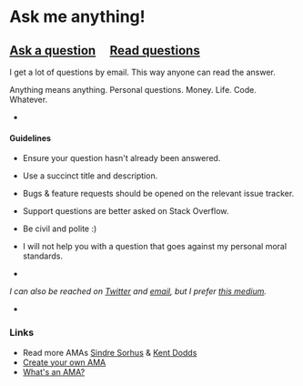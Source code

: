 # Ask me anything!

## [Ask a question](../../issues/new) &nbsp;&nbsp;&nbsp; [Read questions](../../issues?q=is%3Aissue+is%3Aclosed)

I get a lot of questions by email. This way anyone can read the answer.

Anything means anything. Personal questions. Money. Life. Code. Whatever.

-

#### Guidelines

- Ensure your question hasn't already been answered.
- Use a succinct title and description.
- Bugs & feature requests should be opened on the relevant issue tracker.
- Support questions are better asked on Stack Overflow.
- Be civil and polite :)
- I will not help you with a question that goes against my personal moral standards.

-

*I can also be reached on [Twitter](https://twitter.com/joshowens) and [email](mailto:joshua.owens+ama@gmail.com), but I prefer [this medium](https://github.com/queso/ama/issues/new).*

-

### Links

- Read more AMAs [Sindre Sorhus](https://github.com/sindresorhus/amas) & [Kent Dodds](https://github.com/kentcdodds/ama)
- [Create your own AMA](../../fork)
- [What's an AMA?](https://en.wikipedia.org/wiki/Reddit#IAmA_and_AMA)
